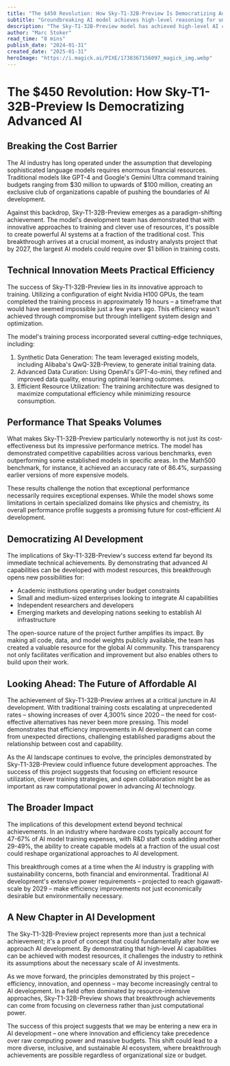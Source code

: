 ```yaml
---
title: "The $450 Revolution: How Sky-T1-32B-Preview Is Democratizing Advanced AI"
subtitle: "Groundbreaking AI model achieves high-level reasoning for under $450"
description: "The Sky-T1-32B-Preview model has achieved high-level AI capabilities with a training budget of less than $450, challenging industry assumptions about development costs. This breakthrough demonstrates how innovative approaches and efficient resource utilization can democratize advanced AI technology, making it accessible to smaller organizations and researchers."
author: "Marc Stoker"
read_time: "8 mins"
publish_date: "2024-01-31"
created_date: "2025-01-31"
heroImage: "https://i.magick.ai/PIXE/1738367156097_magick_img.webp"
---
```


# The $450 Revolution: How Sky-T1-32B-Preview Is Democratizing Advanced AI

## Breaking the Cost Barrier

The AI industry has long operated under the assumption that developing sophisticated language models requires enormous financial resources. Traditional models like GPT-4 and Google's Gemini Ultra command training budgets ranging from $30 million to upwards of $100 million, creating an exclusive club of organizations capable of pushing the boundaries of AI development.

Against this backdrop, Sky-T1-32B-Preview emerges as a paradigm-shifting achievement. The model's development team has demonstrated that with innovative approaches to training and clever use of resources, it's possible to create powerful AI systems at a fraction of the traditional cost. This breakthrough arrives at a crucial moment, as industry analysts project that by 2027, the largest AI models could require over $1 billion in training costs.

## Technical Innovation Meets Practical Efficiency

The success of Sky-T1-32B-Preview lies in its innovative approach to training. Utilizing a configuration of eight Nvidia H100 GPUs, the team completed the training process in approximately 19 hours – a timeframe that would have seemed impossible just a few years ago. This efficiency wasn't achieved through compromise but through intelligent system design and optimization.

The model's training process incorporated several cutting-edge techniques, including:

1. Synthetic Data Generation: The team leveraged existing models, including Alibaba's QwQ-32B-Preview, to generate initial training data.
2. Advanced Data Curation: Using OpenAI's GPT-4o-mini, they refined and improved data quality, ensuring optimal learning outcomes.
3. Efficient Resource Utilization: The training architecture was designed to maximize computational efficiency while minimizing resource consumption.

## Performance That Speaks Volumes

What makes Sky-T1-32B-Preview particularly noteworthy is not just its cost-effectiveness but its impressive performance metrics. The model has demonstrated competitive capabilities across various benchmarks, even outperforming some established models in specific areas. In the Math500 benchmark, for instance, it achieved an accuracy rate of 86.4%, surpassing earlier versions of more expensive models.

These results challenge the notion that exceptional performance necessarily requires exceptional expenses. While the model shows some limitations in certain specialized domains like physics and chemistry, its overall performance profile suggests a promising future for cost-efficient AI development.

## Democratizing AI Development

The implications of Sky-T1-32B-Preview's success extend far beyond its immediate technical achievements. By demonstrating that advanced AI capabilities can be developed with modest resources, this breakthrough opens new possibilities for:

- Academic institutions operating under budget constraints
- Small and medium-sized enterprises looking to integrate AI capabilities
- Independent researchers and developers
- Emerging markets and developing nations seeking to establish AI infrastructure

The open-source nature of the project further amplifies its impact. By making all code, data, and model weights publicly available, the team has created a valuable resource for the global AI community. This transparency not only facilitates verification and improvement but also enables others to build upon their work.

## Looking Ahead: The Future of Affordable AI

The achievement of Sky-T1-32B-Preview arrives at a critical juncture in AI development. With traditional training costs escalating at unprecedented rates – showing increases of over 4,300% since 2020 – the need for cost-effective alternatives has never been more pressing. This model demonstrates that efficiency improvements in AI development can come from unexpected directions, challenging established paradigms about the relationship between cost and capability.

As the AI landscape continues to evolve, the principles demonstrated by Sky-T1-32B-Preview could influence future development approaches. The success of this project suggests that focusing on efficient resource utilization, clever training strategies, and open collaboration might be as important as raw computational power in advancing AI technology.

## The Broader Impact

The implications of this development extend beyond technical achievements. In an industry where hardware costs typically account for 47-67% of AI model training expenses, with R&D staff costs adding another 29-49%, the ability to create capable models at a fraction of the usual cost could reshape organizational approaches to AI development.

This breakthrough comes at a time when the AI industry is grappling with sustainability concerns, both financial and environmental. Traditional AI development's extensive power requirements – projected to reach gigawatt-scale by 2029 – make efficiency improvements not just economically desirable but environmentally necessary.

## A New Chapter in AI Development

The Sky-T1-32B-Preview project represents more than just a technical achievement; it's a proof of concept that could fundamentally alter how we approach AI development. By demonstrating that high-level AI capabilities can be achieved with modest resources, it challenges the industry to rethink its assumptions about the necessary scale of AI investments.

As we move forward, the principles demonstrated by this project – efficiency, innovation, and openness – may become increasingly central to AI development. In a field often dominated by resource-intensive approaches, Sky-T1-32B-Preview shows that breakthrough achievements can come from focusing on cleverness rather than just computational power.

The success of this project suggests that we may be entering a new era in AI development – one where innovation and efficiency take precedence over raw computing power and massive budgets. This shift could lead to a more diverse, inclusive, and sustainable AI ecosystem, where breakthrough achievements are possible regardless of organizational size or budget.